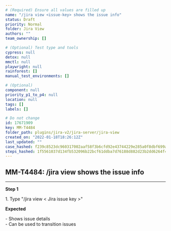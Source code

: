 ```yaml
---
# (Required) Ensure all values are filled up
name: "/jira view <issue-key> shows the issue info"
status: Draft
priority: Normal
folder: Jira View
authors: ""
team_ownership: []

# (Optional) Test type and tools
cypress: null
detox: null
mmctl: null
playwright: null
rainforest: []
manual_test_environments: []

# (Optional)
component: null
priority_p1_to_p4: null
location: null
tags: []
labels: []

# Do not change
id: 17671909
key: MM-T4484
folder_path: plugins/jira-v2/jira-server/jira-view
created_on: "2022-01-18T18:26:12Z"
last_updated: ""
case_hashed: f239c8523dc960317002aaf58f3b6cfd92e43744229e285a0f8dbf699af5a87a1ad15a9450e45ad37457939c454f301c
steps_hashed: 1f5561037d134fb532096b22bcf61ddba7d76188d882d23b2dd6264f4f4a97ec80816b8fcb08955b9e586103a4030913
---
```


## MM-T4484: /jira view <issue-key> shows the issue info

---

**Step 1**

1\. Type "/jira view < Jira issue key >"

**Expected**

\- Shows issue details\
\- Can be used to transition issues
